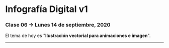 # Infografía Digital v1

### Clase 06 → Lunes 14 de septiembre, 2020

El tema de hoy es "**Ilustración vectorial para animaciones e imagen**".

- - - - - - - -